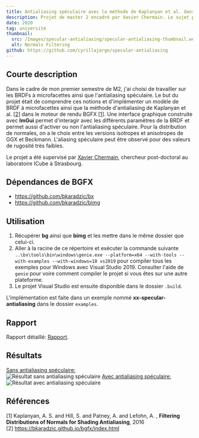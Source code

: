 ```yaml
---
title: Antialiasing spéculaire avec la méthode de Kaplanyan et al. dans le moteur de rendu BGFX
description: Projet de master 2 encadré par Xavier Chermain. Le sujet porte sur une technique permettant de diminuer l'aliasing spéculaire dans le cas de l'utilisation de BRDF à micro-facettes pour du rendu basé physique.
date: 2020
tag: université
thumbnail:
  src: /Images/specular-antialiasing/specular-antialiasing-thumbnail.webp
  alt: Normals Filtering
github: https://github.com/cyrillajarge/specular-antialiasing
---
```


## Courte description

Dans le cadre de mon premier semestre de M2, j'ai choisi de travailler sur les BRDFs à microfacettes ainsi que l'antialiasing spéculaire. Le but du projet était de comprendre ces notions et d'implémenter un modèle de BRDF à microfacettes ainsi que la méthode d'antialiasing de Kaplanyan et al. [[2]](#2) dans le moteur de rendu BGFX [[1]](#1). Une interface graphique construite avec **ImGui** permet d'interagir avec les différents paramètres de la BRDF et permet aussi d'activer ou non l'antialiasing spéculaire. Pour la distribution de normales, on a le choix entre les versions isotropes et anisotropes de GGX et Beckmann. L'aliasing spéculaire peut être observé pour des valeurs de rugosité très faibles.

Le projet a été supervisé par [Xavier Chermain](http://igg.unistra.fr/People/chermain/), chercheur post-doctoral au laboratoire ICube à Strasbourg.

## Dépendances de BGFX

- https://github.com/bkaradzic/bx
- https://github.com/bkaradzic/bimg

## Utilisation

1. Récupérer **bg** ainsi que **bimg** et les mettre dans le même dossier que celui-ci.
2. Aller à la racine de ce répertoire et exécuter la commande suivante `..\bx\tools\bin\windows\genie.exe --platform=x64 --with-tools --with-examples --with-windows=10 vs2019` pour compiler tous les exemples pour Windows avec Visual Studio 2019. Consulter l'aide de `genie` pour voire comment compiler le projet si vous êtes sur une autre plateforme.
3. Le projet Visual Studio est ensuite disponible dans le dossier `.build`.

L'implémentation est faite dans un exemple nommé **xx-specular-antialiasing** dans le dossier `examples`.

## Rapport

Rapport détaillé: <a href="\Files\Rapport_projet_150h_LAJARGE.pdf" download="rapport-antialiasing-speculaire">Rapport</a>.

## Résultats

<ins>Sans antialiasing spéculaire:</ins>  
![Résultat sans antialiasing spéculaire](/Images/specular-antialiasing/no_antialiasing.webp)
<ins>Avec antialiasing spéculaire:</ins>
![Résultat avec antialiasing spéculaire](/Images/specular-antialiasing/antialiasing.webp)

## Références

<a id="1">[1]</a>
Kaplanyan, A. S. and Hill, S. and Patney, A. and Lefohn, A. , **Filtering Distributions of Normals for Shading Antialiasing**, 2016  
<a id="2">[2]</a>
https://bkaradzic.github.io/bgfx/index.html
